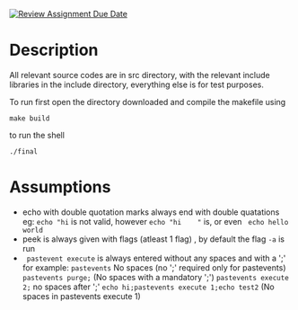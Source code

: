 [![Review Assignment Due Date](https://classroom.github.com/assets/deadline-readme-button-24ddc0f5d75046c5622901739e7c5dd533143b0c8e959d652212380cedb1ea36.svg)](https://classroom.github.com/a/76mHqLr5)
# Description
All relevant source codes are in src directory, with the relevant include libraries in the include directory, everything else is for test purposes.

To run first open the directory downloaded and compile the makefile using
```
make build
```
to run the shell
```
./final
```
# Assumptions
- echo with double quotation marks always end with double quatations
  eg: ``` echo "hi ``` is not valid, however ``` echo "hi    " ``` is, or even ``` echo hello       world```
- peek is always given with flags (atleast 1 flag) , by default the flag ```-a``` is run
- ``` pastevent execute``` is always entered without any spaces and with a ';' for example:
    ```pastevents``` No spaces (no ';' required only for pastevents)
    ```pastevents purge;``` (No spaces with a mandatory ';')
    ```pastevents execute 2;``` no spaces after ';' 
    ```echo hi;pastevents execute 1;echo test2``` (No spaces in pastevents execute 1)
   
